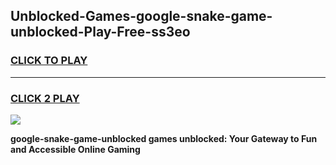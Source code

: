 
## Unblocked-Games-google-snake-game-unblocked-Play-Free-ss3eo
<h3>
<a href="https://premium76.site?title=google-snake-game-unblocked&ref=09A">CLICK TO PLAY</a></h3>
<hr>

<h3>
<a href="https://premium76.site?title=google-snake-game-unblocked&ref=09A">CLICK 2 PLAY</a>
  
</h3>

<a href="https://premium76.site?title=google-snake-game-unblocked&ref=09A"><img src="https://clearcache.store/games.png"></a>


**google-snake-game-unblocked games unblocked: Your Gateway to Fun and Accessible Online Gaming**
